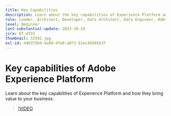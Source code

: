```yaml
---
title: Key Capabilities
description: Learn about the key capabilities of Experience Platform and how they bring value to your business.
role: Leader, Architect, Developer, Data Architect, Data Engineer, Admin, User
level: Beginner
last-substantial-update: 2023-10-24
jira: KT-4332
thumbnail: 32502.jpg
exl-id: d46373b9-4a80-4fe0-a072-51ec48585b3f
---
```

# Key capabilities of Adobe Experience Platform

Learn about the key capabilities of Experience Platform and how they bring value to your business.

>[!VIDEO](https://video.tv.adobe.com/v/32502?learn=on&enablevpops)

